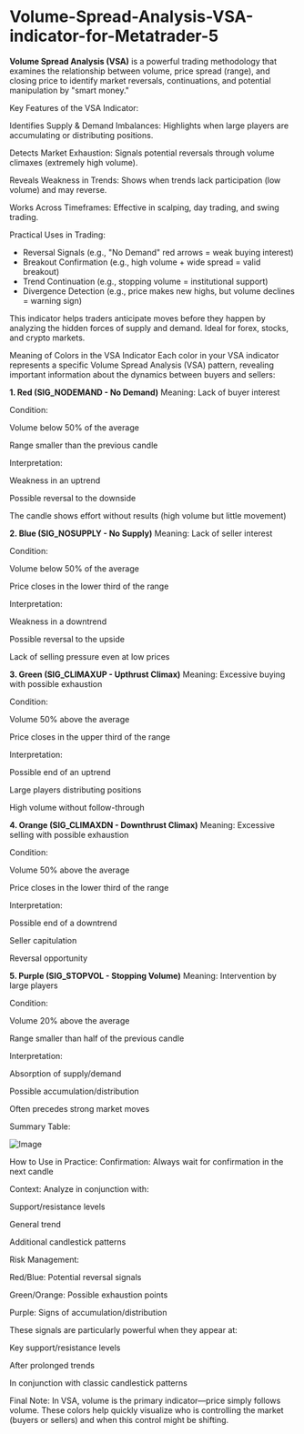 # Volume-Spread-Analysis-VSA-indicator-for-Metatrader-5
**Volume Spread Analysis (VSA)** is a powerful trading methodology that examines the relationship between volume, price spread (range), and closing price to identify market reversals, continuations, and potential manipulation by "smart money." 

Key Features of the VSA Indicator:

Identifies Supply & Demand Imbalances: Highlights when large players are accumulating or distributing positions.

Detects Market Exhaustion: Signals potential reversals through volume climaxes (extremely high volume).

Reveals Weakness in Trends: Shows when trends lack participation (low volume) and may reverse.

Works Across Timeframes: Effective in scalping, day trading, and swing trading.

Practical Uses in Trading:
- Reversal Signals (e.g., "No Demand" red arrows = weak buying interest)
- Breakout Confirmation (e.g., high volume + wide spread = valid breakout)
- Trend Continuation (e.g., stopping volume = institutional support)
- Divergence Detection (e.g., price makes new highs, but volume declines = warning sign)

This indicator helps traders anticipate moves before they happen by analyzing the hidden forces of supply and demand. Ideal for forex, stocks, and crypto markets.

Meaning of Colors in the VSA Indicator
Each color in your VSA indicator represents a specific Volume Spread Analysis (VSA) pattern, revealing important information about the dynamics between buyers and sellers:

**1. Red (SIG_NODEMAND - No Demand)**
Meaning: Lack of buyer interest

Condition:

Volume below 50% of the average

Range smaller than the previous candle

Interpretation:

Weakness in an uptrend

Possible reversal to the downside

The candle shows effort without results (high volume but little movement)

**2. Blue (SIG_NOSUPPLY - No Supply)**
Meaning: Lack of seller interest

Condition:

Volume below 50% of the average

Price closes in the lower third of the range

Interpretation:

Weakness in a downtrend

Possible reversal to the upside

Lack of selling pressure even at low prices

**3. Green (SIG_CLIMAXUP - Upthrust Climax)**
Meaning: Excessive buying with possible exhaustion

Condition:

Volume 50% above the average

Price closes in the upper third of the range

Interpretation:

Possible end of an uptrend

Large players distributing positions

High volume without follow-through

**4. Orange (SIG_CLIMAXDN - Downthrust Climax)**
Meaning: Excessive selling with possible exhaustion

Condition:

Volume 50% above the average

Price closes in the lower third of the range

Interpretation:

Possible end of a downtrend

Seller capitulation

Reversal opportunity

**5. Purple (SIG_STOPVOL - Stopping Volume)**
Meaning: Intervention by large players

Condition:

Volume 20% above the average

Range smaller than half of the previous candle

Interpretation:

Absorption of supply/demand

Possible accumulation/distribution

Often precedes strong market moves

Summary Table:


![Image](https://github.com/user-attachments/assets/c4252eee-a3dd-4d7a-9d67-89a25316ac30)



How to Use in Practice:
Confirmation: Always wait for confirmation in the next candle

Context: Analyze in conjunction with:

Support/resistance levels

General trend

Additional candlestick patterns

Risk Management:

Red/Blue: Potential reversal signals

Green/Orange: Possible exhaustion points

Purple: Signs of accumulation/distribution

These signals are particularly powerful when they appear at:

Key support/resistance levels

After prolonged trends

In conjunction with classic candlestick patterns

Final Note:
In VSA, volume is the primary indicator—price simply follows volume. These colors help quickly visualize who is controlling the market (buyers or sellers) and when this control might be shifting.
